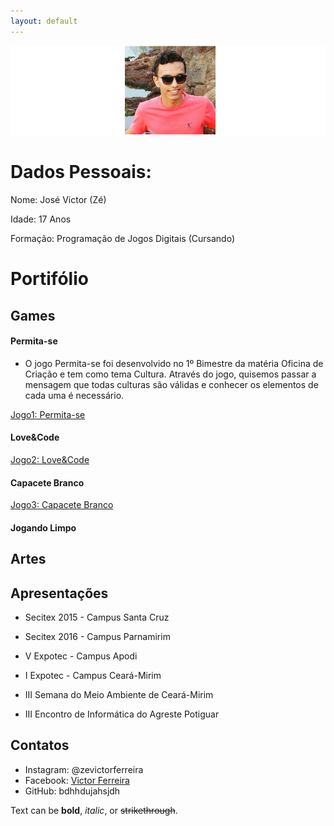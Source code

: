 ```yaml
---
layout: default
---
```




![Autor](Eu3.png)

# Dados Pessoais:

Nome: José Victor (Zé)

Idade: 17 Anos

Formação: Programação de Jogos Digitais (Cursando)

# Portifólio

## Games

#### Permita-se


* O jogo Permita-se foi desenvolvido no 1º Bimestre da matéria Oficina de Criação e tem como tema Cultura. Através do jogo, quisemos passar a mensagem que todas culturas são válidas e conhecer os elementos de cada uma é necessário. 

[Jogo1: Permita-se](https://zevictor.github.io/Permita-se/)

#### Love&Code

[Jogo2: Love&Code](https://zevictor.github.io/Love&Code/)

#### Capacete Branco

[Jogo3: Capacete Branco](https://zevictor.github.io/CapWhite/)

#### Jogando Limpo

## Artes

## Apresentações

* Secitex 2015 - Campus Santa Cruz

* Secitex 2016 - Campus Parnamirim

* V Expotec - Campus Apodi

* I Expotec - Campus Ceará-Mirim

* III Semana do Meio Ambiente de Ceará-Mirim

* III Encontro de Informática do Agreste Potiguar

## Contatos

* Instagram: @zevictorferreira
* Facebook: [Victor Ferreira](https://www.facebook.com/victor.gatopb)
* GitHub: bdhhdujahsjdh

Text can be **bold**, _italic_, or ~~strikethrough~~.
